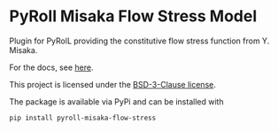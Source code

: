 # PyRoll Misaka Flow Stress Model

Plugin for PyRolL providing the constitutive flow stress function from Y. Misaka.

For the docs, see [here](docs/index.md).

This project is licensed under the [BSD-3-Clause license](LICENSE).

The package is available via PyPi and can be installed with

    pip install pyroll-misaka-flow-stress